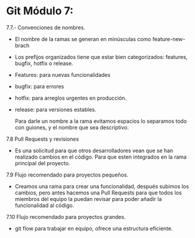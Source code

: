 # Git Módulo 7:

7.7.- Convenciones de nombres.

-  El nombre de la ramas se generan en minúsculas como feature-new-brach

- Los prefijos organizados tiene que estar bien categorizados: features, bugfix, hotfix o release.

- Features: para nuevas funcionalidades

- bugfix: para errores

- hotfix: para arreglos urgentes en producción.

- release: para versiones estables.

  Para darle un nombre a la rama evitamos espacios lo separamos todo con guiones, y el nombre que sea descriptivo.	

7.8 Pull Requests y revisiones

- Es una solicitud para que otros desarrolladores vean que se han realizado cambios en el código. Para que esten integrados en la rama principal del proyecto.

7.9 Flujo recomendado para proyectos pequeños.

- Creamos una rama para crear una funcionalidad, después subimos los cambios, pero antes hacemos una Pull Requests para que todos los miembros del equipo la puedan revisar para poder añadir la funcionalidad al código.

7.10 Flujo recomendado para proyectos grandes.

- git flow para trabajar en equipo, ofrece una estructura eficiente.
